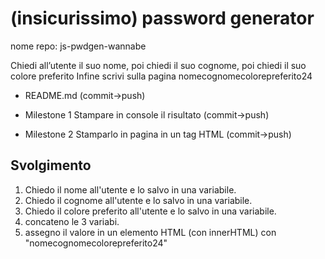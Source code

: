 (insicurissimo) password generator
===
nome repo: js-pwdgen-wannabe

Chiedi all’utente il suo nome, poi chiedi il suo cognome, poi chiedi il suo colore preferito
Infine scrivi sulla pagina nomecognomecolorepreferito24

- README.md (commit->push)

- Milestone 1
Stampare in console il risultato (commit->push)

- Milestone 2
Stamparlo in pagina in un tag HTML (commit->push)
## Svolgimento

1. Chiedo il nome all'utente e lo salvo in una variabile.
2. Chiedo il cognome all'utente e lo salvo in una variabile.
3. Chiedo il colore preferito all'utente e lo salvo in una variabile.
4. concateno le 3 variabi.
5. assegno il valore in un elemento HTML (con innerHTML) con "nomecognomecolorepreferito24" 